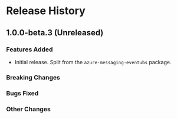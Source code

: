 # Release History

## 1.0.0-beta.3 (Unreleased)

### Features Added

- Initial release. Split from the `azure-messaging-eventubs` package.

### Breaking Changes

### Bugs Fixed

### Other Changes
